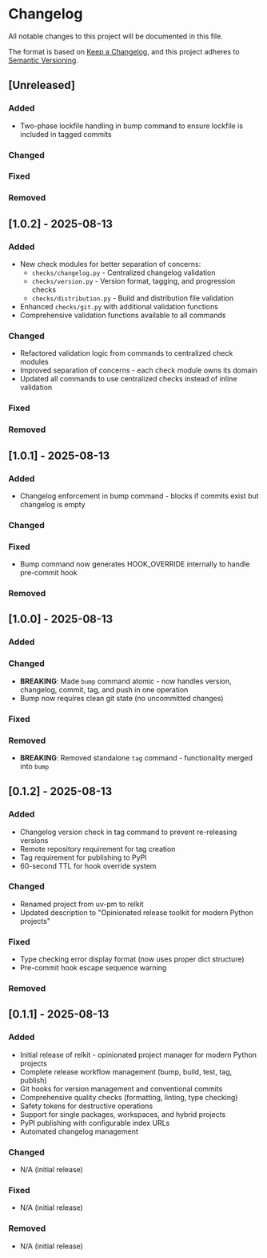 # Changelog

All notable changes to this project will be documented in this file.

The format is based on [Keep a Changelog](https://keepachangelog.com/en/1.1.0/),
and this project adheres to [Semantic Versioning](https://semver.org/spec/v2.0.0.html).

## [Unreleased]

### Added
- Two-phase lockfile handling in bump command to ensure lockfile is included in tagged commits

### Changed

### Fixed

### Removed

## [1.0.2] - 2025-08-13

### Added
- New check modules for better separation of concerns:
  - `checks/changelog.py` - Centralized changelog validation
  - `checks/version.py` - Version format, tagging, and progression checks
  - `checks/distribution.py` - Build and distribution file validation
- Enhanced `checks/git.py` with additional validation functions
- Comprehensive validation functions available to all commands

### Changed
- Refactored validation logic from commands to centralized check modules
- Improved separation of concerns - each check module owns its domain
- Updated all commands to use centralized checks instead of inline validation

### Fixed

### Removed

## [1.0.1] - 2025-08-13

### Added
- Changelog enforcement in bump command - blocks if commits exist but changelog is empty

### Changed

### Fixed
- Bump command now generates HOOK_OVERRIDE internally to handle pre-commit hook

### Removed

## [1.0.0] - 2025-08-13

### Added

### Changed
- **BREAKING**: Made `bump` command atomic - now handles version, changelog, commit, tag, and push in one operation
- Bump now requires clean git state (no uncommitted changes)

### Fixed

### Removed
- **BREAKING**: Removed standalone `tag` command - functionality merged into `bump`

## [0.1.2] - 2025-08-13

### Added
- Changelog version check in tag command to prevent re-releasing versions
- Remote repository requirement for tag creation
- Tag requirement for publishing to PyPI
- 60-second TTL for hook override system

### Changed
- Renamed project from uv-pm to relkit
- Updated description to "Opinionated release toolkit for modern Python projects"

### Fixed
- Type checking error display format (now uses proper dict structure)
- Pre-commit hook escape sequence warning

### Removed

## [0.1.1] - 2025-08-13

### Added
- Initial release of relkit - opinionated project manager for modern Python projects
- Complete release workflow management (bump, build, test, tag, publish)
- Git hooks for version management and conventional commits
- Comprehensive quality checks (formatting, linting, type checking)
- Safety tokens for destructive operations
- Support for single packages, workspaces, and hybrid projects
- PyPI publishing with configurable index URLs
- Automated changelog management

### Changed
- N/A (initial release)

### Fixed
- N/A (initial release)

### Removed
- N/A (initial release)

<!-- 
When you run 'relkit bump', the [Unreleased] section will automatically 
become the new version section. Make sure to add your changes above!
-->
